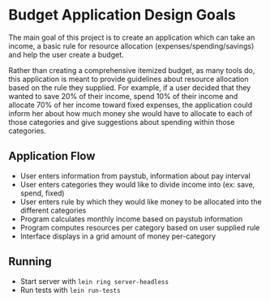 # Budget Application Design Goals

The main goal of this project is to create an application which can
take an income, a basic rule for resource allocation (expenses/spending/savings)
and help the user create a budget.

Rather than creating a comprehensive itemized budget, as many tools do,
this application is meant to provide guidelines about resource allocation
based on the rule they supplied. For example, if a user decided that
they wanted to save 20% of their income, spend 10% of their income and allocate
70% of her income toward fixed expenses, the application could inform her
about how much money she would have to allocate to each of those categories
and give suggestions about spending within those categories.   

## Application Flow

- User enters information from paystub, information about pay interval
- User enters categories they would like to divide income into (ex: save, spend, fixed)
- User enters rule by which they would like money to be allocated into the different categories
- Program calculates monthly income based on paystub information
- Program computes resources per category based on user supplied rule
- Interface displays in a grid amount of money per-category

## Running

- Start server with `lein ring server-headless`
- Run tests with `lein run-tests`
